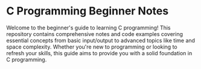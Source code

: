 
# C Programming Beginner Notes

Welcome to the beginner's guide to learning C programming! This repository contains comprehensive notes and code examples covering essential concepts from basic input/output to advanced topics like time and space complexity. Whether you're new to programming or looking to refresh your skills, this guide aims to provide you with a solid foundation in C programming.

